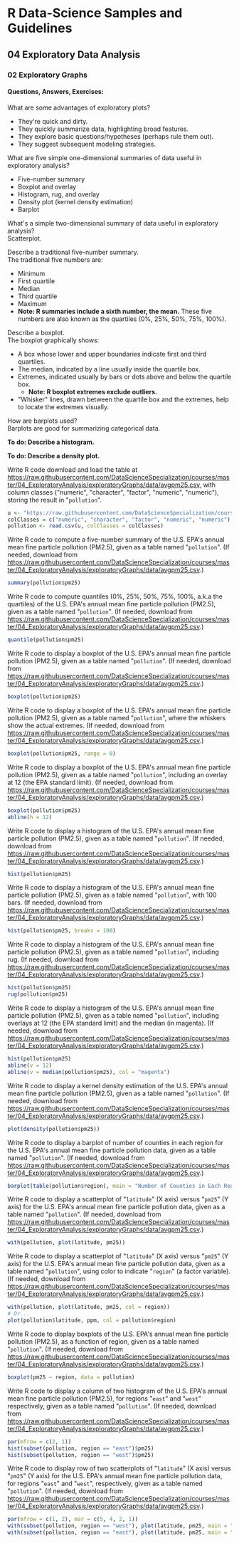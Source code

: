 # R Data-Science Samples and Guidelines
## 04 Exploratory Data Analysis
### 02 Exploratory Graphs
#### Questions, Answers, Exercises:

What are some advantages of exploratory plots?  
- They're quick and dirty.
- They quickly summarize data, highlighting broad features.
- They explore basic questions/hypotheses (perhaps rule them out).
- They suggest subsequent modeling strategies.

What are five simple one-dimensional summaries of data useful in exploratory analysis?  
- Five-number summary
- Boxplot and overlay
- Histogram, rug, and overlay
- Density plot (kernel density estimation)
- Barplot

What's a simple two-dimensional summary of data useful in exploratory analysis?  
Scatterplot.

Describe a traditional five-number summary.  
The traditional five numbers are:
- Minimum
- First quartile
- Median
- Third quartile
- Maximum
- **Note: R summaries include a sixth number, the mean.**
These five numbers are also known as the quartiles (0%, 25%, 50%, 75%, 100%).

Describe a boxplot.  
The boxplot graphically shows:
- A box whose lower and upper boundaries indicate first and third quartiles.
- The median, indicated by a line usually inside the quartile box.
- Extremes, indicated usually by bars or dots above and below the quartile box.
  - **Note: R boxplot extremes exclude outliers.**
- "Whisker" lines, drawn between the quartile box and the extremes, help to locate the extremes visually.

How are barplots used?  
Barplots are good for summarizing categorical data.

**To do: Describe a histogram.**

**To do: Describe a density plot.**

Write R code download and load the table at https://raw.githubusercontent.com/DataScienceSpecialization/courses/master/04_ExploratoryAnalysis/exploratoryGraphs/data/avgpm25.csv, with column classes ("numeric", "character", "factor", "numeric", "numeric"), storing the result in "`pollution`".  
```r
u <- "https://raw.githubusercontent.com/DataScienceSpecialization/courses/master/04_ExploratoryAnalysis/exploratoryGraphs/data/avgpm25.csv"
colClasses = c("numeric", "character", "factor", "numeric", "numeric")
pollution <- read.csv(u, colClasses = colClasses)
```

Write R code to compute a five-number summary of the U.S. EPA's annual mean fine particle pollution (PM2.5), given as a table named "`pollution`". (If needed, download from https://raw.githubusercontent.com/DataScienceSpecialization/courses/master/04_ExploratoryAnalysis/exploratoryGraphs/data/avgpm25.csv.)  
```r
summary(pollution$pm25)
```

Write R code to compute quantiles (0%, 25%, 50%, 75%, 100%, a.k.a the quartiles) of the U.S. EPA's annual mean fine particle pollution (PM2.5), given as a table named "`pollution`". (If needed, download from https://raw.githubusercontent.com/DataScienceSpecialization/courses/master/04_ExploratoryAnalysis/exploratoryGraphs/data/avgpm25.csv.)  
```r
quantile(pollution$pm25)
```

Write R code to display a boxplot of the U.S. EPA's annual mean fine particle pollution (PM2.5), given as a table named "`pollution`". (If needed, download from https://raw.githubusercontent.com/DataScienceSpecialization/courses/master/04_ExploratoryAnalysis/exploratoryGraphs/data/avgpm25.csv.)  
```r
boxplot(pollution$pm25)
```

Write R code to display a boxplot of the U.S. EPA's annual mean fine particle pollution (PM2.5), given as a table named "`pollution`", where the whiskers show the actual extremes. (If needed, download from https://raw.githubusercontent.com/DataScienceSpecialization/courses/master/04_ExploratoryAnalysis/exploratoryGraphs/data/avgpm25.csv.)  
```r
boxplot(pollution$pm25, range = 0)
```

Write R code to display a boxplot of the U.S. EPA's annual mean fine particle pollution (PM2.5), given as a table named "`pollution`", including an overlay at 12 (the EPA standard limit). (If needed, download from https://raw.githubusercontent.com/DataScienceSpecialization/courses/master/04_ExploratoryAnalysis/exploratoryGraphs/data/avgpm25.csv.)  
```r
boxplot(pollution$pm25)
abline(h = 12)
```

Write R code to display a histogram of the U.S. EPA's annual mean fine particle pollution (PM2.5), given as a table named "`pollution`". (If needed, download from https://raw.githubusercontent.com/DataScienceSpecialization/courses/master/04_ExploratoryAnalysis/exploratoryGraphs/data/avgpm25.csv.)  
```r
hist(pollution$pm25)
```

Write R code to display a histogram of the U.S. EPA's annual mean fine particle pollution (PM2.5), given as a table named "`pollution`", with 100 bars. (If needed, download from https://raw.githubusercontent.com/DataScienceSpecialization/courses/master/04_ExploratoryAnalysis/exploratoryGraphs/data/avgpm25.csv.)  
```r
hist(pollution$pm25, breaks = 100)
```

Write R code to display a histogram of the U.S. EPA's annual mean fine particle pollution (PM2.5), given as a table named "`pollution`", including rug. (If needed, download from https://raw.githubusercontent.com/DataScienceSpecialization/courses/master/04_ExploratoryAnalysis/exploratoryGraphs/data/avgpm25.csv.)  
```r
hist(pollution$pm25)
rug(pollution$pm25)
```

Write R code to display a histogram of the U.S. EPA's annual mean fine particle pollution (PM2.5), given as a table named "`pollution`", including overlays at 12 (the EPA standard limit) and the median (in magenta). (If needed, download from https://raw.githubusercontent.com/DataScienceSpecialization/courses/master/04_ExploratoryAnalysis/exploratoryGraphs/data/avgpm25.csv.)  
```r
hist(pollution$pm25)
abline(v = 12)
abline(v = median(pollution$pm25), col = "magenta")
```

Write R code to display a kernel density estimation of the U.S. EPA's annual mean fine particle pollution (PM2.5), given as a table named "`pollution`". (If needed, download from https://raw.githubusercontent.com/DataScienceSpecialization/courses/master/04_ExploratoryAnalysis/exploratoryGraphs/data/avgpm25.csv.)  
```r
plot(density(pollution$pm25))
```

Write R code to display a barplot of number of counties in each region for the U.S. EPA's annual mean fine particle pollution data, given as a table named "`pollution`". (If needed, download from https://raw.githubusercontent.com/DataScienceSpecialization/courses/master/04_ExploratoryAnalysis/exploratoryGraphs/data/avgpm25.csv.)  
```r
barplot(table(pollution$region), main = "Number of Counties in Each Region")
```

Write R code to display a scatterplot of "`latitude`" (X axis) versus "`pm25`" (Y axis) for the U.S. EPA's annual mean fine particle pollution data, given as a table named "`pollution`". (If needed, download from https://raw.githubusercontent.com/DataScienceSpecialization/courses/master/04_ExploratoryAnalysis/exploratoryGraphs/data/avgpm25.csv.)  
```r
with(pollution, plot(latitude, pm25))
```

Write R code to display a scatterplot of "`latitude`" (X axis) versus "`pm25`" (Y axis) for the U.S. EPA's annual mean fine particle pollution data, given as a table named "`pollution`", using color to indicate "`region`" (a factor variable). (If needed, download from https://raw.githubusercontent.com/DataScienceSpecialization/courses/master/04_ExploratoryAnalysis/exploratoryGraphs/data/avgpm25.csv.)  
```r
with(pollution, plot(latitude, pm25, col = region))
# Or...
plot(pollution$latitude, ppm, col = pollution$region)
```

Write R code to display boxplots of the U.S. EPA's annual mean fine particle pollution (PM2.5), as a function of region, given as a table named "`pollution`". (If needed, download from https://raw.githubusercontent.com/DataScienceSpecialization/courses/master/04_ExploratoryAnalysis/exploratoryGraphs/data/avgpm25.csv.)  
```r
boxplot(pm25 ~ region, data = pollution)
```

Write R code to display a column of two histogram of the U.S. EPA's annual mean fine particle pollution (PM2.5), for regions "`east`" and "`west`" respectively, given as a table named "`pollution`". (If needed, download from https://raw.githubusercontent.com/DataScienceSpecialization/courses/master/04_ExploratoryAnalysis/exploratoryGraphs/data/avgpm25.csv.)  
```r
par(mfrow = c(2, 1))
hist(subset(pollution, region == "east")$pm25)
hist(subset(pollution, region == "west")$pm25)
```

Write R code to display row of two scatterplots of "`latitude`" (X axis) versus "`pm25`" (Y axis) for the U.S. EPA's annual mean fine particle pollution data, for regions "`east`" and "`west`", respectively, given as a table named "`pollution`". (If needed, download from https://raw.githubusercontent.com/DataScienceSpecialization/courses/master/04_ExploratoryAnalysis/exploratoryGraphs/data/avgpm25.csv.)  
```r
par(mfrow = c(1, 2), mar = c(5, 4, 2, 1))
with(subset(pollution, region == "west"), plot(latitude, pm25, main = "West"))
with(subset(pollution, region == "east"), plot(latitude, pm25, main = "East"))
```
